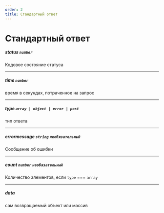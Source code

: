 ```yaml
---
order: 2
title: Стандартный ответ
---
```


# Стандартный ответ

##### status `number`

Кодовое состояние статуса

---

##### time `number`

время в секундах, потраченное на запрос

---

##### type `array | object | error | post`

тип ответа

---

##### errormessage `string` `необязательный`

Сообщение об ошибки

---

##### count `number` `необязательный`

Количество элементов, если `type` === `array`

---

##### data

сам возвращаемый объект или массив
